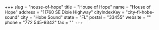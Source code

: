 +++
slug = "house-of-hope"
title = "House of Hope"
name = "House of Hope"
address = "11760 SE Dixie Highway"
cityIndexKey = "city-fl-hobe-sound"
city = "Hobe Sound"
state = "FL"
postal = "33455"
website = ""
phone = "772 545-9342"
fax = ""
+++
